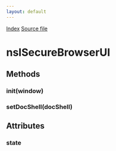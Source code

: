 ```yaml
---
layout: default
---
```

<div id='links'><a href="../index.html">Index</a>
<a href="http://dxr.mozilla.org/mozilla-central/source/netwerk/base/public/nsISecureBrowserUI.idl">Source file</a>
</div>

# nsISecureBrowserUI #

## Methods ##

### init(window) ###

### setDocShell(docShell) ###

## Attributes ##

### state ###
